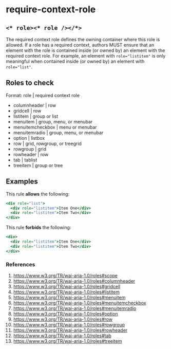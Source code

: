 # require-context-role

## `<* role><* role /></*>`

The required context role defines the owning container where this role is allowed. If a role has a required context, authors MUST ensure that an element with the role is contained inside (or owned by) an element with the required context role. For example, an element with `role="listitem"` is only meaningful when contained inside (or owned by) an element with `role="list"`.

## Roles to check

Format: role | required context role

* columnheader | row
* gridcell | row
* listitem | group or list
* menuitem | group, menu, or menubar
* menuitemcheckbox | menu or menubar
* menuitemradio | group, menu, or menubar
* option | listbox
* row | grid, rowgroup, or treegrid
* rowgroup | grid
* rowheader | row
* tab | tablist
* treeitem | group or tree

## Examples

This rule **allows** the following:

```hbs
<div role="list">
  <div role="listitem">Item One</div>
  <div role="listitem">Item Two</div>
</div>
```

This rule **forbids** the following:

```hbs
<div>
  <div role="listitem">Item One</div>
  <div role="listitem">Item Two</div>
</div>
```

### References

1. <https://www.w3.org/TR/wai-aria-1.0/roles#scope>
1. <https://www.w3.org/TR/wai-aria-1.0/roles#columnheader>
1. <https://www.w3.org/TR/wai-aria-1.0/roles#gridcell>
1. <https://www.w3.org/TR/wai-aria-1.0/roles#listitem>
1. <https://www.w3.org/TR/wai-aria-1.0/roles#menuitem>
1. <https://www.w3.org/TR/wai-aria-1.0/roles#menuitemcheckbox>
1. <https://www.w3.org/TR/wai-aria-1.0/roles#menuitemradio>
1. <https://www.w3.org/TR/wai-aria-1.0/roles#option>
1. <https://www.w3.org/TR/wai-aria-1.0/roles#row>
1. <https://www.w3.org/TR/wai-aria-1.0/roles#rowgroup>
1. <https://www.w3.org/TR/wai-aria-1.0/roles#rowheader>
1. <https://www.w3.org/TR/wai-aria-1.0/roles#tab>
1. <https://www.w3.org/TR/wai-aria-1.0/roles#treeitem>
